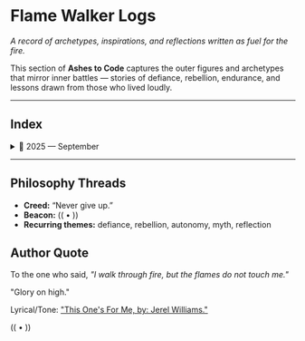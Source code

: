 # Flame Walker Logs

_A record of archetypes, inspirations, and reflections written as fuel for the fire._

This section of **Ashes to Code** captures the outer figures and archetypes that mirror inner battles — stories of defiance, rebellion, endurance, and lessons drawn from those who lived loudly.

---

## Index

<details>
<summary>📅 2025 — September</summary>

<details>
<summary>2025-09-27 — Healthy Defiance (Hunter S. Thompson)</summary>

- [Entry](flame-walker-2025-09-27.md)  
↳ Parallel: [DevLog](../devlog/2025-09-27.md), [Personal](../personal/2025-09-27.md)

</details>

<details>
<summary>2025-09-26 — Poetic Mantra</summary>

- [Entry](flame-walker-2025-09-26.md)  
↳ Parallel: [DevLog](../devlog/2025-09-26.md), [Personal](../personal/2025-09-26.md)

</details>

<details>
<summary>2025-09-25 — Speak Life</summary>

- [Entry](flame-walker-2025-09-25.md)  
↳ Parallel: [DevLog](../devlog/2025-09-25.md), [Personal](../personal/2025-09-25.md)

</details>

</details>

---

## Philosophy Threads

- **Creed:** “Never give up.”  
- **Beacon:** (( • ))  
- **Recurring themes:** defiance, rebellion, autonomy, myth, reflection

## Author Quote

To the one who said, *"I walk through fire, but the flames do not touch me."*  

"Glory on high."

Lyrical/Tone: ["This One's For Me, by: Jerel Williams."](https://www.youtube.com/watch?v=EEmXMyGoPag)

(( • ))

